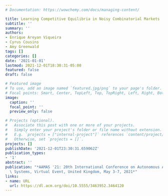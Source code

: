 ```yaml
---
# Documentation: https://wowchemy.com/docs/managing-content/

title: Learning Competitive Equilibria in Noisy Combinatorial Markets
subtitle: ''
summary: ''
authors:
- Enrique Areyan Viqueira
- Cyrus Cousins
- Amy Greenwald
tags: []
categories: []
date: '2021-01-01'
lastmod: 2021-12-01T18:30:31-05:00
featured: false
draft: false

# Featured image
# To use, add an image named `featured.jpg/png` to your page's folder.
# Focal points: Smart, Center, TopLeft, Top, TopRight, Left, Right, BottomLeft, Bottom, BottomRight.
image:
  caption: ''
  focal_point: ''
  preview_only: false

# Projects (optional).
#   Associate this post with one or more of your projects.
#   Simply enter your project's folder or file name without extension.
#   E.g. `projects = ["internal-project"]` references `content/project/deep-learning/index.md`.
#   Otherwise, set `projects = []`.
projects: []
publishDate: '2021-12-01T23:30:31.659062Z'
publication_types:
- '1'
abstract: ''
publication: "*AAMAS '21: 20th International Conference on Autonomous Agents and Multiagent\
  \ Systems, Virtual Event, United Kingdom, May 3-7, 2021*"
links:
- name: URL
  url: https://dl.acm.org/doi/10.5555/3463952.3464120
---
```

